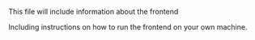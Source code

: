 This file will include information about the frontend

Including instructions on how to run the frontend on your own machine.
